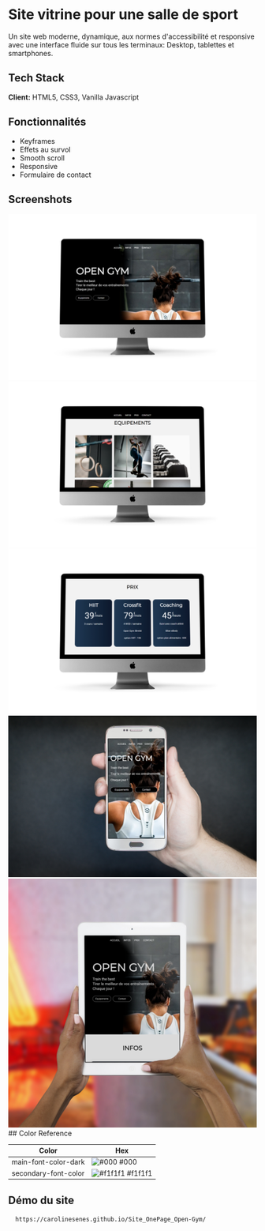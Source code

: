 
# Site vitrine pour une salle de sport

Un site web moderne, dynamique, aux normes d'accessibilité et responsive avec une interface fluide sur tous les terminaux: Desktop, tablettes et smartphones.

## Tech Stack

**Client:** HTML5, CSS3, Vanilla Javascript

  
## Fonctionnalités

- Keyframes
- Effets au survol
- Smooth scroll
- Responsive
- Formulaire de contact

  
## Screenshots

![desktop](https://github.com/CarolineSenes/Site_OnePage_Open-Gym/blob/master/img/readme/desktop-01.png)
![desktop](https://github.com/CarolineSenes/Site_OnePage_Open-Gym/blob/master/img/readme/desktop-02.png)
![desktop](https://github.com/CarolineSenes/Site_OnePage_Open-Gym/blob/master/img/readme/desktop-03.png)
![mobile](https://github.com/CarolineSenes/Site_OnePage_Open-Gym/blob/master/img/readme/mobile.png)
![tablet](https://github.com/CarolineSenes/Site_OnePage_Open-Gym/blob/master/img/readme/tablet.png)## Color Reference

| Color             | Hex                                                                |
| ----------------- | ------------------------------------------------------------------ |
| main-font-color-dark | ![#000](https://via.placeholder.com/10/000?text=+) #000 |
| secondary-font-color | ![#f1f1f1](https://via.placeholder.com/10/f1f1f1?text=+) #f1f1f1 |



## Démo du site


```bash
  https://carolinesenes.github.io/Site_OnePage_Open-Gym/
```



  
